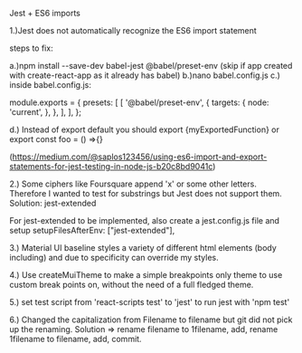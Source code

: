 Jest + ES6 imports

1.)Jest does not automatically recognize the ES6 import statement

steps to fix:

a.)npm install --save-dev babel-jest @babel/preset-env (skip if app created with create-react-app as it already has babel)
b.)nano babel.config.js
c.) inside babel.config.js:

module.exports = {
presets: [
[
'@babel/preset-env',
{
targets: {
node: 'current',
},
},
],
],
};

d.) Instead of export default you should export {myExportedFunction} or export const foo = () =>{}

(https://medium.com/@saplos123456/using-es6-import-and-export-statements-for-jest-testing-in-node-js-b20c8bd9041c)

2.) Some ciphers like Foursquare append 'x' or some other letters. Therefore I wanted to test for substrings but Jest does not support them. Solution: jest-extended

For jest-extended to be implemented, also create a jest.config.js file and setup setupFilesAfterEnv: ["jest-extended"],

3.) Material UI baseline styles a variety of different html elements (body including) and due to specificity can override my styles.

4.) Use createMuiTheme to make a simple breakpoints only theme to use custom break points on, without the need of a full fledged theme.

5.) set test script from 'react-scripts test' to 'jest' to run jest with 'npm test'

6.) Changed the capitalization from Filename to filename but git did not pick up the renaming.
Solution => rename filename to 1filename, add, rename 1filename to filename, add, commit.
